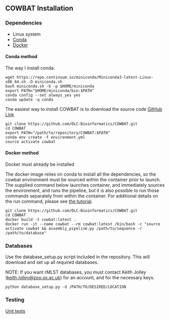 ## COWBAT Installation

### Dependencies

* Linux system
* [Conda](https://conda.io/docs/user-guide/install/linux.html)
* [Docker](https://www.docker.com/)

#### Conda method

The way I install conda:

```
wget https://repo.continuum.io/miniconda/Miniconda3-latest-Linux-x86_64.sh -O miniconda.sh
bash miniconda.sh -b -p $HOME/miniconda
export PATH="$HOME/miniconda/bin:$PATH"
conda config --set always_yes yes
conda update -q conda
```

The easiest way to install COWBAT is to download the source code [GitHub Link](https://github.com/OLC-Bioinformatics/COWBAT.git)

```
git clone https://github.com/OLC-Bioinformatics/COWBAT.git
cd COWBAT
export PATH="/path/to/repository/COWBAT:$PATH"
conda env create -f environment.yml
source activate cowbat
```

#### Docker method

Docker must already be installed

The docker image relies on conda to install all the dependencies, so the cowbat environment must be sourced within 
the container prior to launch. The supplied command below launches container, and immediately sources the environment, and runs the 
pipeline, but it is also possible to run those commands separately from within the container. For additional details on the run
command, please see [the tutorial](tutorial.md).

```
git clone https://github.com/OLC-Bioinformatics/COWBAT.git
cd COWBAT
docker build -t cowbat:latest .
docker run -it --name cowbat --rm cowbat:latest /bin/bash -c "source activate cowbat && assembly_pipeline.py /path/to/sequence -r /path/to/database"
```

### Databases

Use the database_setup.py script included in the repository. This will download and set up all required databases.

NOTE: If you want rMLST databases, you must contact Keith Jolley (keith.jolley@zoo.ox.ac.uk)
for an account, and for the necessary keys.

```
python database_setup.py -d /PATH/TO/DESIRED/LOCATION 
```

### Testing

[Unit tests](tests.md)

